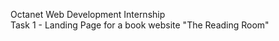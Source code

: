 Octanet Web Development Internship <br/>
Task 1 - Landing Page for a book website "The Reading Room"
